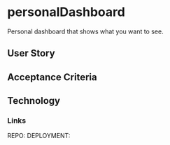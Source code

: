 # personalDashboard
Personal dashboard that shows what you want to see.

## User Story

## Acceptance Criteria

## Technology

### Links
REPO: 
DEPLOYMENT:
